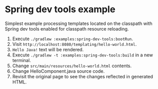 # Spring dev tools example

Simplest example processing templates located on the classpath with Spring dev tools enabled for classpath resource reloading.

1. Execute `./gradlew :examples:spring-dev-tools:bootRun`.
2. Visit `http://localhost:8080/templating/hello-world.html`.
3. `Hello Java!` text will be rendered.
4. Execute `./gradlew -t :examples:spring-dev-tools:build` in a new terminal.
5. Change `src/main/resources/hello-world.html` contents.
6. Change HelloComponent.java source code.
6. Revisit the original page to see the changes reflected in generated HTML.

